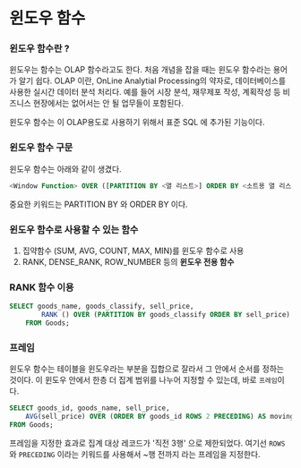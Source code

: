 <!-- TITLE: 윈도우 함수 -->
<!-- SUBTITLE: A quick summary of 윈도우 함수 -->

# 윈도우 함수

### 윈도우 함수란 ?

윈도우는 함수는 OLAP 함수라고도 한다. 처음 개념을 잡을 때는 윈도우 함수라는 용어가 알기 쉽다.
OLAP 이란, OnLine Analytial Processing의 약자로, 데이터베이스를 사용한 실시간 데이터 분석 처리다. 
예를 들어 시장 분석, 재무제포 작성, 계획작성 등 비즈니스 현장에서는 없어서는 안 될 업무들이 포함된다.

윈도우 함수는 이 OLAP용도로 사용하기 위해서 표준 SQL 에 추가된 기능이다.


### 윈도우 함수 구문

윈도우 함수는 아래와 같이 생겼다.


```sql
<Window Function> OVER ([PARTITION BY <열 리스트>] ORDER BY <소트용 열 리스트>)
```

중요한 키워드는 PARTITION BY 와 ORDER BY 이다.


### 윈도우 함수로 사용할 수 있는 함수

1. 집약함수 (SUM, AVG, COUNT, MAX, MIN)를 윈도우 함수로 사용
2. RANK, DENSE_RANK, ROW_NUMBER 등의 **윈도우 전용 함수**


### RANK 함수 이용


```sql
SELECT goods_name, goods_classify, sell_price,
		RANK () OVER (PARTITION BY goods_classify ORDER BY sell_price) AS ranking
	FROM Goods;
```


### 프레임

윈도우 함수는 테이블을 윈도우라는 부분을 집합으로 잘라서 그 안에서 순서를 정하는 것이다. 이 윈도우 안에서 한층 더 집계 범위를 나누어 지정할 수 있는데, 바로 `프레임`이다.

```sql
SELECT goods_id, goods_name, sell_price, 
	AVG(sell_price) OVER (ORDER BY goods_id ROWS 2 PRECEDING) AS moving_avg
FROM Goods;
```

프레임을 지정한 효과로 집계 대상 레코드가 '직전 3행' 으로 제한되었다.
여기선 `ROWS` 와 `PRECEDING` 이라는 키워드를 사용해서 ~행 전까지 라는 프레임을 지정한다.